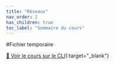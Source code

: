 ```yaml
---
title: "Réseaux"
nav_order: 2
has_children: true
toc_label: "Sommaire du cours"
---
```


#Fichier temporaire

[📖 Voir le cours sur le CLI](reseaux/TD-CLI/partie1.pdf){:target="_blank"}
